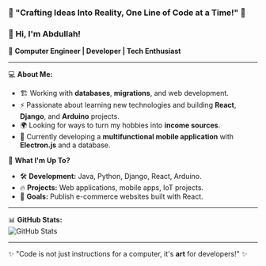 ### 🚀 "Crafting Ideas Into Reality, One Line of Code at a Time!" 🚀

### 👋 Hi, I'm Abdullah!

🚀 **Computer Engineer | Developer | Tech Enthusiast**

---

💻 **About Me:**
- 🏗️ Working with **databases**, **migrations**, and web development.
- ⚡ Passionate about learning new technologies and building **React**, **Django**, and **Arduino** projects.
- 🌍 Looking for ways to turn my hobbies into **income sources**.
- 📱 Currently developing a **multifunctional mobile application** with **Electron.js** and a database.

📌 **What I'm Up To?**
- 🛠 **Development:** Java, Python, Django, React, Arduino.
- 🔥 **Projects:** Web applications, mobile apps, IoT projects.
- 🎯 **Goals:** Publish e-commerce websites built with React.

---

📊 **GitHub Stats:**  
![GitHub Stats](https://github-readme-stats.vercel.app/api?username=AbdullahHasann&show_icons=true&theme=radical)

---

✨ "Code is not just instructions for a computer, it's **art** for developers!" ✨
